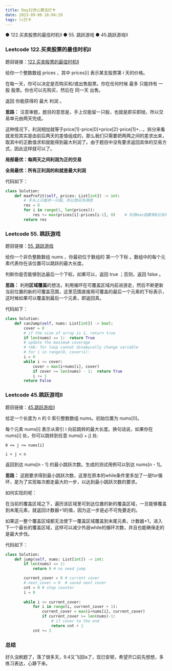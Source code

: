 ```yaml
---
title: Day32贪心算法打卡
date: 2023-09-08 16:04:29
tags: lc打卡
---
```

● 122.买卖股票的最佳时机II 
● 55. 跳跃游戏 
● 45.跳跃游戏II 

### Leetcode 122.买卖股票的最佳时机II
题目链接：[122.买卖股票的最佳时机II](https://leetcode.cn/problems/best-time-to-buy-and-sell-stock-ii/)

给你一个整数数组 prices ，其中 prices[i] 表示某支股票第 i 天的价格。

在每一天，你可以决定是否购买和/或出售股票。你在任何时候 最多 只能持有 一股 股票。你也可以先购买，然后在 同一天 出售。

返回 你能获得的 最大 利润 。

**思路：**
注意审题，题目的意思是，手上仅能留一只股，也就是即买即抛，所以交易单元由两天完成。

这种情况下，利润相加就等于price[1]-price[0]+price[2]-price[1]+...，拆分来看就发现其实是由前后两天的差值组成的，那么我们只需要把两两之间的差求出来，取其中的正数值求和就能得到最大利润了。由于题目中没有要求返回具体的交易方式，因此这样就可以了。

**局部最优：每两天之间利润为正的交易**

**全局最优：所有正利润的和就是最大利润**

代码如下：
```python
class Solution:
    def maxProfit(self, prices: List[int]) -> int:
        # 手头上只能存一只股，所以想买先得卖
        res = 0
        for i in range(1, len(prices)):
            res += max(prices[i]-prices[i-1], 0)    # 利用max函数和0比较得到正利润
        return res
```

### Leetcode 55. 跳跃游戏 
题目链接：[55. 跳跃游戏 ](https://leetcode.cn/problems/jump-game/)

给你一个非负整数数组 nums ，你最初位于数组的 第一个下标 。数组中的每个元素代表你在该位置可以跳跃的最大长度。

判断你是否能够到达最后一个下标，如果可以，返回 true ；否则，返回 false 。

**思路：**
利用**区域覆盖**的想法，利用循环在可覆盖区域内前进游走，然后不断更新当前位置的新的可覆盖范围，这里范围直接用可覆盖的最后一个元素的下标表示，这时候如果可以覆盖到最后一个元素，即返回真。

代码如下：
```python
class Solution:
    def canJump(self, nums: List[int]) -> bool:
        cover = 0
        # if the size of array is 1, return true
        if len(nums) == 1:  return True
        # update the maximum coverage
        # rmb: for loop cannot dinamycally change variable
        # for i in range(0, cover+1):
        i = 0
        while i <= cover:
            cover = max(i+nums[i], cover)
            if cover >= len(nums) - 1:  return True
            i += 1
        return False
```

### Leetcode 45.跳跃游戏II 
题目链接：[45.跳跃游戏II ](https://leetcode.cn/problems/jump-game-ii/)

给定一个长度为 n 的 0 索引整数数组 nums。初始位置为 nums[0]。

每个元素 nums[i] 表示从索引 i 向前跳转的最大长度。换句话说，如果你在 nums[i] 处，你可以跳转到任意 nums[i + j] 处:

```0 <= j <= nums[i] ```

```i + j < n```

返回到达 nums[n - 1] 的最小跳跃次数。生成的测试用例可以到达 nums[n - 1]。

**思路：**
这题要求得到最小跳跃次数，这里在原本的while条件里多加了一层for循环，是为了实现每次都走最大的一步，以达到最小跳跃次数的要求。

如何实现的呢：

在当前的覆盖区域之下，遍历该区域里可到达位置的新的覆盖区域，一旦能够覆盖到末尾元素，就返回计数器+1的值，因为这一步是必不可免要走的。

如果这一整个覆盖区域都无法使下一覆盖区域覆盖到末尾元素，计数器+1，进入下一个最长的覆盖区域，这样可以减少外层while的循环次数，并且也能确保走的是最大步伐。

代码如下：
```python
class Solution:
    def jump(self, nums: List[int]) -> int:
        if len(nums) == 1: 
            return 0 # no need jump

        current_cover = 0 # current cover
        # next_cover = 0  # saved next cover
        cnt = 0 # step counter
        i = 0
        
        while i <= current_cover:
            for i in range(i, current_cover + 1):
                current_cover = max(i+nums[i], current_cover)
                if current_cover >= len(nums)-1:    
                    # if cover to the end
                    return cnt + 1
            cnt += 1
```

### 总结
好久没刷题了，落了很多天，9.4又飞回la了，现已安顿，希望开口前先想想，多练习表达，心静下来。